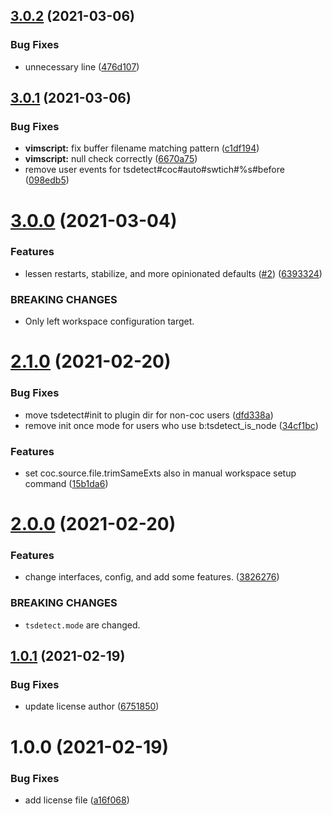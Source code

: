 ## [3.0.2](https://github.com/LumaKernel/vim-tsdetect/compare/v3.0.1...v3.0.2) (2021-03-06)


### Bug Fixes

* unnecessary line ([476d107](https://github.com/LumaKernel/vim-tsdetect/commit/476d107553f3b05621f0bf18c9ac4d77890bba30))

## [3.0.1](https://github.com/LumaKernel/vim-tsdetect/compare/v3.0.0...v3.0.1) (2021-03-06)


### Bug Fixes

* **vimscript:** fix buffer filename matching pattern ([c1df194](https://github.com/LumaKernel/vim-tsdetect/commit/c1df1949c5bc9b44801f31aba77d848ef304752f))
* **vimscript:** null check correctly ([6670a75](https://github.com/LumaKernel/vim-tsdetect/commit/6670a7559784986a569021ac84d0dce1f9576b28))
* remove user events for tsdetect#coc#auto#swtich#%s#before ([098edb5](https://github.com/LumaKernel/vim-tsdetect/commit/098edb56f2c367c0cc41d76583863fbf0dc75230))

# [3.0.0](https://github.com/LumaKernel/vim-tsdetect/compare/v2.1.0...v3.0.0) (2021-03-04)


### Features

* lessen restarts, stabilize, and more opinionated defaults ([#2](https://github.com/LumaKernel/vim-tsdetect/issues/2)) ([6393324](https://github.com/LumaKernel/vim-tsdetect/commit/6393324e4992ca006e8851a6c62bdf991f0e6827))


### BREAKING CHANGES

* Only left workspace configuration target.

# [2.1.0](https://github.com/LumaKernel/vim-tsdetect/compare/v2.0.0...v2.1.0) (2021-02-20)


### Bug Fixes

* move tsdetect#init to plugin dir for non-coc users ([dfd338a](https://github.com/LumaKernel/vim-tsdetect/commit/dfd338ac67eabae1233d8a13753814b04de69d6b))
* remove init once mode for users who use b:tsdetect_is_node ([34cf1bc](https://github.com/LumaKernel/vim-tsdetect/commit/34cf1bc97d5e1a3f0c686c05e097179344148dec))


### Features

* set coc.source.file.trimSameExts also in manual workspace setup command ([15b1da6](https://github.com/LumaKernel/vim-tsdetect/commit/15b1da606a0ec2241fec96adbe5a041e30f0b3d6))

# [2.0.0](https://github.com/LumaKernel/vim-tsdetect/compare/v1.0.1...v2.0.0) (2021-02-20)


### Features

* change interfaces, config, and add some features. ([3826276](https://github.com/LumaKernel/vim-tsdetect/commit/3826276c53cb7b32fc42085fb54cfe13be44c697))


### BREAKING CHANGES

* `tsdetect.mode` are changed.

## [1.0.1](https://github.com/LumaKernel/vim-tsdetect/compare/v1.0.0...v1.0.1) (2021-02-19)


### Bug Fixes

* update license author ([6751850](https://github.com/LumaKernel/vim-tsdetect/commit/6751850cfe5d96c5b69f3b1e5c2c5a0183e5b6d3))

# 1.0.0 (2021-02-19)


### Bug Fixes

* add license file ([a16f068](https://github.com/LumaKernel/vim-tsdetect/commit/a16f068c088a0838dbfec2766666f009014649bb))
